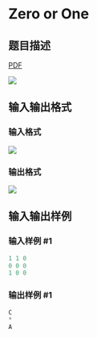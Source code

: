 # Zero or One

## 题目描述

[problemUrl]: https://uva.onlinejudge.org/index.php?option=com_onlinejudge&Itemid=8&category=602&page=show_problem&problem=4375

[PDF](https://uva.onlinejudge.org/external/126/p12646.pdf)

![](https://cdn.luogu.com.cn/upload/vjudge_pic/UVA12646/c5b5f126d5dfa762f883d0ecdfbeea859ac332ea.png)

## 输入输出格式

### 输入格式

![](https://cdn.luogu.com.cn/upload/vjudge_pic/UVA12646/3537494561fe8a08fd2003008343f037c6363a9b.png)

### 输出格式

![](https://cdn.luogu.com.cn/upload/vjudge_pic/UVA12646/d9ee5321b183d31324daee141e4d59d15b2c27a8.png)

## 输入输出样例

### 输入样例 #1

```cpp
1 1 0
0 0 0
1 0 0
```


### 输出样例 #1

```cpp
C
*
A
```


